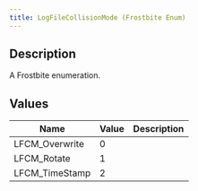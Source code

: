 ```yaml
---
title: LogFileCollisionMode (Frostbite Enum)
---
```

## Description

A Frostbite enumeration.

## Values

| Name            | Value | Description |
| --------------- | ----- | ----------- |
| LFCM\_Overwrite | 0     |             |
| LFCM\_Rotate    | 1     |             |
| LFCM\_TimeStamp | 2     |             |
